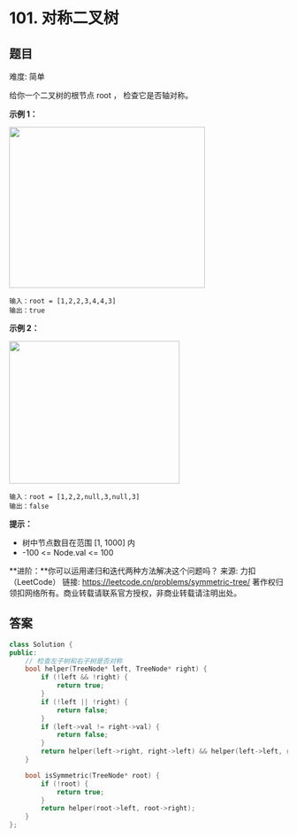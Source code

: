 # 101. 对称二叉树
 ## 题目 
难度: 简单

给你一个二叉树的根节点 root ， 检查它是否轴对称。

 

**示例 1：**

<img style="width: 354px; height: 291px;" src="https://assets.leetcode.com/uploads/2021/02/19/symtree1.jpg" alt="">

```
输入：root = [1,2,2,3,4,4,3]
输出：true

```


**示例 2：**

<img style="width: 308px; height: 258px;" src="https://assets.leetcode.com/uploads/2021/02/19/symtree2.jpg" alt="">

```
输入：root = [1,2,2,null,3,null,3]
输出：false

```




**提示：**

- 树中节点数目在范围 [1, 1000] 内
- -100 <= Node.val <= 100



**进阶：**你可以运用递归和迭代两种方法解决这个问题吗？
来源: 力扣（LeetCode）
链接: https://leetcode.cn/problems/symmetric-tree/
著作权归领扣网络所有。商业转载请联系官方授权，非商业转载请注明出处。

## 答案

```c++
class Solution {
public:
    // 检查左子树和右子树是否对称
    bool helper(TreeNode* left, TreeNode* right) {
        if (!left && !right) {
            return true;
        }
        if (!left || !right) {
            return false;
        }
        if (left->val != right->val) {
            return false;
        }
        return helper(left->right, right->left) && helper(left->left, right->right);
    }

    bool isSymmetric(TreeNode* root) {
        if (!root) {
            return true;
        }
        return helper(root->left, root->right);
    }
};
```

